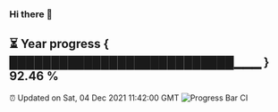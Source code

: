 ### Hi there 👋
⏳ Year progress { ███████████████████████████▁▁▁ } 92.46 %
---
⏰ Updated on Sat, 04 Dec 2021 11:42:00 GMT
![Progress Bar CI](https://github.com/liununu/liununu/workflows/Progress%20Bar%20CI/badge.svg)
